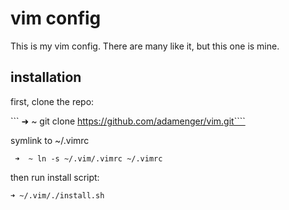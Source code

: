 # vim config

This is my vim config.  There are many like it, but this one is mine.

## installation

first, clone the repo:

``` ➜  ~ git clone https://github.com/adamenger/vim.git````

symlink to ~/.vimrc

``` ➜  ~ ln -s ~/.vim/.vimrc ~/.vimrc```

then run install script:

``` ➜ ~/.vim/./install.sh ```
